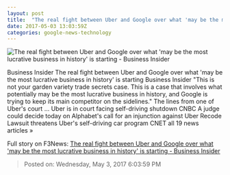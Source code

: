 ```yaml
---
layout: post
title:  "The real fight between Uber and Google over what 'may be the most lucrative business in history' is starting - Business Insider"
date: 2017-05-03 13:03:59Z
categories: google-news-technology
---
```


![The real fight between Uber and Google over what 'may be the most lucrative business in history' is starting - Business Insider](http://static4.businessinsider.com/image/58b074da01fe58ae018b681a-1190-625/the-real-fight-between-uber-and-google-over-what-may-be-the-most-lucrative-business-in-history-is-starting.jpg)

Business Insider The real fight between Uber and Google over what 'may be the most lucrative business in history' is starting Business Insider "This is not your garden variety trade secrets case. This is a case that involves what potentially may be the most lucrative business in history, and Google is trying to keep its main competitor on the sidelines." The lines from one of Uber's court ... Uber is in court facing self-driving shutdown CNBC A judge could decide today on Alphabet's call for an injunction against Uber Recode Lawsuit threatens Uber's self-driving car program CNET all 19 news articles »


Full story on F3News: [The real fight between Uber and Google over what 'may be the most lucrative business in history' is starting - Business Insider](http://www.f3nws.com/n/4Vy2m)

> Posted on: Wednesday, May 3, 2017 6:03:59 PM
